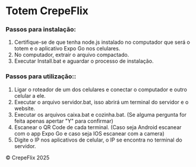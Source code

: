 # Totem CrepeFlix

### Passos para instalação:
1. Certifique-se de que tenha node.js instalado no computador que será o totem e o aplicativo Expo Go nos celulares.
2. No computador, extrair o arquivo compactado.
3. Executar Install.bat e aguardar o processo de instalação.

### Passos para utilização::
1. Ligar o roteador de um dos celulares e conectar o computador e outro celular a ele.
2. Executar o arquivo servidor.bat, isso abrirá um terminal do servidor e o website.
3. Executar os arquivos caixa.bat e cozinha.bat. (Se alguma pergunta for feita apenas apertar "Y" para confirmar)
4. Escanear o QR Code de cada terminal. (Caso seja Android escanear com o app Expo Go e caso seja IOS escanear com a camera)
5. Digite o IP nos aplicativos de celular, o IP se encontra no terminal do servidor.

© CrepeFlix 2025
